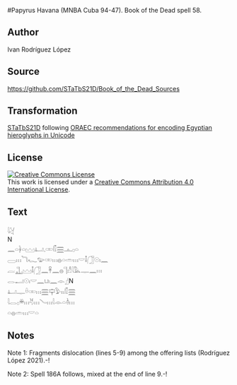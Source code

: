#Papyrus Havana (MNBA Cuba 94-47). Book of the Dead spell 58.

## Author 

Ivan Rodríguez López

## Source 

https://github.com/STaTbS21D/Book_of_the_Dead_Sources

## Transformation 

[STaTbS21D](https://statbs21d.github.io/) following [ORAEC recommendations for encoding Egyptian hieroglyphs in Unicode](https://github.com/oraec/recommendations-encoding-hieroglyphs)

## License 

<a rel="license" href="http://creativecommons.org/licenses/by/4.0/"><img alt="Creative Commons License" style="border-width:0" src="https://i.creativecommons.org/l/by/4.0/88x31.png" /></a><br />This work is licensed under a <a rel="license" href="http://creativecommons.org/licenses/by/4.0/">Creative Commons Attribution 4.0 International License</a>.

## Text 

<hiero>𓇋𓋔<br>
N<br>
<rubrum>𓈖𓏏𓋀𓏏𓈉</rubrum>𓂞𓈒𓏒𓏁𓈗𓊵𓊪𓏏<br>
𓈀𓏥𓆓𓆑𓅰𓏒𓏥𓐍𓏏𓏛𓏥𓎟𓄤𓃂𓇳𓏤𓈖<br>
𓐛𓊻𓈉𓄤𓃂𓈖𓋹𓈖𓐍𓊹𓀭𓇋𓅓𓊃𓈖𓏥<br>
𓂋𓂝𓇳𓏤𓎟𓈖𓂓𓏤𓈖𓁹𓊨N<br>
𓂞𓊃𓏐𓏒𓏥𓈗𓊡𓅱𓏭𓏁𓈗<br>
𓇋𓂋𓊪𓏉𓏥𓄃𓏥𓄏𓏥𓇋𓁹𓏏𓏈𓏥<br>
𓏏𓐍𓏛𓏥𓎟𓏏<br>
</hiero>

## Notes 

Note  1: Fragments dislocation (lines 5-9) among the offering lists (Rodríguez López 2021).-!

Note  2: Spell 186A follows, mixed at the end of line 9.-!